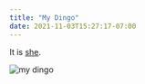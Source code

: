 ```yaml
---
title: "My Dingo"
date: 2021-11-03T15:27:17-07:00
---
```


It is [she](https://www.instagram.com/mica.copernicus/).

![my dingo](../../my-dingo.jpg)
